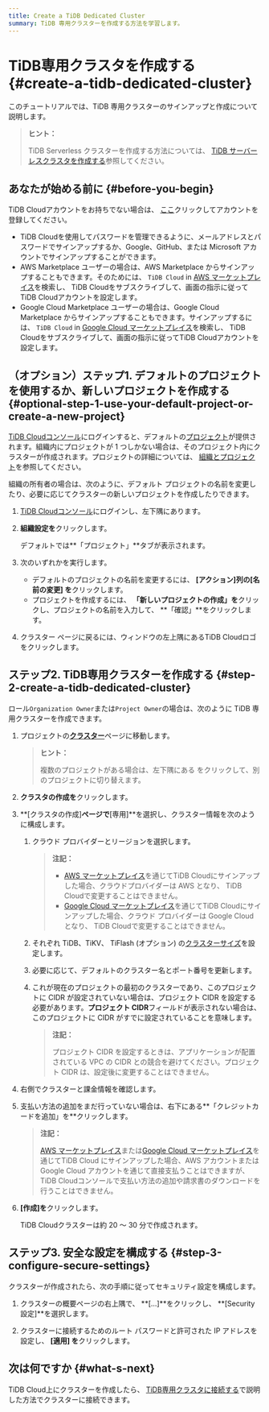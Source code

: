 ```yaml
---
title: Create a TiDB Dedicated Cluster
summary: TiDB 専用クラスターを作成する方法を学習します。
---
```


# TiDB専用クラスタを作成する {#create-a-tidb-dedicated-cluster}

このチュートリアルでは、TiDB 専用クラスターのサインアップと作成について説明します。

> **ヒント：**
>
> TiDB Serverless クラスターを作成する方法については、 [TiDB サーバーレスクラスタを作成する](/tidb-cloud/create-tidb-cluster-serverless.md)参照してください。

## あなたが始める前に {#before-you-begin}

TiDB Cloudアカウントをお持ちでない場合は、 [ここ](https://tidbcloud.com/signup)クリックしてアカウントを登録してください。

-   TiDB Cloudを使用してパスワードを管理できるように、メールアドレスとパスワードでサインアップするか、Google、GitHub、または Microsoft アカウントでサインアップすることができます。
-   AWS Marketplace ユーザーの場合は、AWS Marketplace からサインアップすることもできます。そのためには、 `TiDB Cloud` in [AWS マーケットプレイス](https://aws.amazon.com/marketplace)を検索し、 TiDB Cloudをサブスクライブして、画面の指示に従ってTiDB Cloudアカウントを設定します。
-   Google Cloud Marketplace ユーザーの場合は、Google Cloud Marketplace からサインアップすることもできます。サインアップするには、 `TiDB Cloud` in [Google Cloud マーケットプレイス](https://console.cloud.google.com/marketplace)を検索し、 TiDB Cloudをサブスクライブして、画面の指示に従ってTiDB Cloudアカウントを設定します。

## （オプション）ステップ1. デフォルトのプロジェクトを使用するか、新しいプロジェクトを作成する {#optional-step-1-use-your-default-project-or-create-a-new-project}

[TiDB Cloudコンソール](https://tidbcloud.com/)にログインすると、デフォルトの[プロジェクト](/tidb-cloud/tidb-cloud-glossary.md#project)が提供されます。組織内にプロジェクトが 1 つしかない場合は、そのプロジェクト内にクラスターが作成されます。プロジェクトの詳細については、 [組織とプロジェクト](/tidb-cloud/manage-user-access.md#organizations-and-projects)を参照してください。

組織の所有者の場合は、次のように、デフォルト プロジェクトの名前を変更したり、必要に応じてクラスターの新しいプロジェクトを作成したりできます。

1.  [TiDB Cloudコンソール](https://tidbcloud.com/)にログインし、<mdsvgicon name="icon-top-organization">左下隅にあります。</mdsvgicon>

2.  **組織設定を**クリックします。

    デフォルトでは**「プロジェクト」**タブが表示されます。

3.  次のいずれかを実行します。

    -   デフォルトのプロジェクトの名前を変更するには、 **[アクション]**列の**[名前の変更] を**クリックします。
    -   プロジェクトを作成するには、 **「新しいプロジェクトの作成」を**クリックし、プロジェクトの名前を入力して、 **「確認」**をクリックします。

4.  クラスター ページに戻るには、ウィンドウの左上隅にあるTiDB Cloudロゴをクリックします。

## ステップ2. TiDB専用クラスターを作成する {#step-2-create-a-tidb-dedicated-cluster}

ロール`Organization Owner`または`Project Owner`の場合は、次のように TiDB 専用クラスターを作成できます。

1.  プロジェクトの[**クラスター**](https://tidbcloud.com/console/clusters)ページに移動します。

    > **ヒント：**
    >
    > 複数のプロジェクトがある場合は、<mdsvgicon name="icon-left-projects">左下隅にある をクリックして、別のプロジェクトに切り替えます。</mdsvgicon>

2.  **クラスタの作成を**クリックします。

3.  **[クラスタの作成]**ページで**[専用]**を選択し、クラスター情報を次のように構成します。

    1.  クラウド プロバイダーとリージョンを選択します。

        > **注記：**
        >
        > -   [AWS マーケットプレイス](https://aws.amazon.com/marketplace)を通じてTiDB Cloudにサインアップした場合、クラウドプロバイダーは AWS となり、 TiDB Cloudで変更することはできません。
        > -   [Google Cloud マーケットプレイス](https://console.cloud.google.com/marketplace)を通じてTiDB Cloudにサインアップした場合、クラウド プロバイダーは Google Cloud となり、 TiDB Cloudで変更することはできません。

    2.  それぞれ TiDB、TiKV、 TiFlash (オプション) の[クラスターサイズ](/tidb-cloud/size-your-cluster.md)を設定します。

    3.  必要に応じて、デフォルトのクラスター名とポート番号を更新します。

    4.  これが現在のプロジェクトの最初のクラスターであり、このプロジェクトに CIDR が設定されていない場合は、プロジェクト CIDR を設定する必要があります。**プロジェクト CIDR**フィールドが表示されない場合は、このプロジェクトに CIDR がすでに設定されていることを意味します。

        > **注記：**
        >
        > プロジェクト CIDR を設定するときは、アプリケーションが配置されている VPC の CIDR との競合を避けてください。プロジェクト CIDR は、設定後に変更することはできません。

4.  右側でクラスターと課金情報を確認します。

5.  支払い方法の追加をまだ行っていない場合は、右下にある**「クレジットカードを追加」を**クリックします。

    > **注記：**
    >
    > [AWS マーケットプレイス](https://aws.amazon.com/marketplace)または[Google Cloud マーケットプレイス](https://console.cloud.google.com/marketplace)を通じてTiDB Cloud にサインアップした場合、AWS アカウントまたは Google Cloud アカウントを通じて直接支払うことはできますが、 TiDB Cloudコンソールで支払い方法の追加や請求書のダウンロードを行うことはできません。

6.  **[作成]を**クリックします。

    TiDB Cloudクラスターは約 20 ～ 30 分で作成されます。

## ステップ3. 安全な設定を構成する {#step-3-configure-secure-settings}

クラスターが作成されたら、次の手順に従ってセキュリティ設定を構成します。

1.  クラスターの概要ページの右上隅で、 **[...]**をクリックし、 **[Security設定]**を選択します。

2.  クラスターに接続するためのルート パスワードと許可された IP アドレスを設定し、 **[適用] を**クリックします。

## 次は何ですか {#what-s-next}

TiDB Cloud上にクラスターを作成したら、 [TiDB専用クラスタに接続する](/tidb-cloud/connect-via-standard-connection-serverless.md)で説明した方法でクラスターに接続できます。
